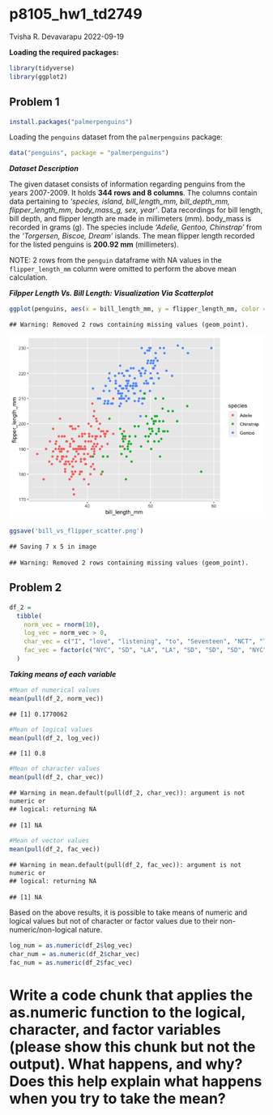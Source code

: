 p8105_hw1_td2749
================
Tvisha R. Devavarapu
2022-09-19

**Loading the required packages:**

``` r
library(tidyverse)
library(ggplot2)
```

## Problem 1

``` r
install.packages("palmerpenguins")
```

Loading the `penguins` dataset from the `palmerpenguins` package:

``` r
data("penguins", package = "palmerpenguins")
```

***Dataset Description***

The given dataset consists of information regarding penguins from the
years 2007-2009. It holds **344 rows and 8 columns**. The columns
contain data pertaining to *‘species, island, bill_length_mm,
bill_depth_mm, flipper_length_mm, body_mass_g, sex, year’*. Data
recordings for bill length, bill depth, and flipper length are made in
millimeters (mm). body_mass is recorded in grams (g). The species
include *‘Adelie, Gentoo, Chinstrap’* from the *‘Torgersen, Biscoe,
Dream’* islands. The mean flipper length recorded for the listed
penguins is **200.92 mm** (millimeters).

NOTE: 2 rows from the `penguin` dataframe with NA values in the
`flipper_length_mm` column were omitted to perform the above mean
calculation.

***Filpper Length Vs. Bill Length: Visualization Via Scatterplot***

``` r
ggplot(penguins, aes(x = bill_length_mm, y = flipper_length_mm, color = species)) + geom_point()
```

    ## Warning: Removed 2 rows containing missing values (geom_point).

![](p8105_hw1_td2749_files/figure-gfm/P1_scatterplot-1.png)<!-- -->

``` r
ggsave('bill_vs_flipper_scatter.png')
```

    ## Saving 7 x 5 in image

    ## Warning: Removed 2 rows containing missing values (geom_point).

## Problem 2

``` r
df_2 = 
  tibble(
    norm_vec = rnorm(10),
    log_vec = norm_vec > 0,
    char_vec = c("I", "love", "listening", "to", "Seventeen", "NCT", "Treasure", "and", "BTS", "!"),
    fac_vec = factor(c("NYC", "SD", "LA", "LA", "SD", "SD", "SD", "NYC", "NYC", "NYC"))
  )
```

***Taking means of each variable***

``` r
#Mean of numerical values
mean(pull(df_2, norm_vec))
```

    ## [1] 0.1770062

``` r
#Mean of logical values
mean(pull(df_2, log_vec))
```

    ## [1] 0.8

``` r
#Mean of character values
mean(pull(df_2, char_vec))
```

    ## Warning in mean.default(pull(df_2, char_vec)): argument is not numeric or
    ## logical: returning NA

    ## [1] NA

``` r
#Mean of vector values
mean(pull(df_2, fac_vec))
```

    ## Warning in mean.default(pull(df_2, fac_vec)): argument is not numeric or
    ## logical: returning NA

    ## [1] NA

Based on the above results, it is possible to take means of numeric and
logical values but not of character or factor values due to their
non-numeric/non-logical nature.

``` r
log_num = as.numeric(df_2$log_vec)
char_num = as.numeric(df_2$char_vec)
fac_num = as.numeric(df_2$fac_vec)
```

# Write a code chunk that applies the as.numeric function to the logical, character, and factor variables (please show this chunk but not the output). What happens, and why? Does this help explain what happens when you try to take the mean?
